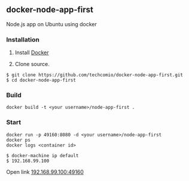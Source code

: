 ## docker-node-app-first
Node.js app on Ubuntu using docker

### Installation

1. Install [Docker]

2. Clone source.
```
$ git clone https://github.com/techcomio/docker-node-app-first.git
$ cd docker-node-app-first
```

### Build
```
docker build -t <your username>/node-app-first .
```

### Start
```
docker run -p 49160:8080 -d <your username>/node-app-first
docker ps
docker logs <container id>
```

```
$ docker-machine ip default
$ 192.168.99.100
```
Open link [192.168.99.100:49160](http://192.168.99.100:49160)


[Docker]:https://chrome.google.com
